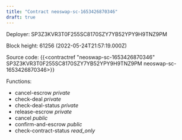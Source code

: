 ```yaml
---
title: "Contract neoswap-sc-1653426870346"
draft: true
---
```

Deployer: SP3Z3KVR3T0F255SC8170SZY7YB52YPY9H9TNZ9PM


 



Block height: 61256 (2022-05-24T21:57:19.000Z)

Source code: {{<contractref "neoswap-sc-1653426870346" SP3Z3KVR3T0F255SC8170SZY7YB52YPY9H9TNZ9PM neoswap-sc-1653426870346>}}

Functions:

* cancel-escrow _private_
* check-deal _private_
* check-deal-status _private_
* release-escrow _private_
* cancel _public_
* confirm-and-escrow _public_
* check-contract-status _read_only_
